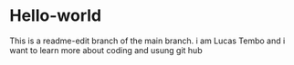 # Hello-world
This is a readme-edit branch of the main branch.
i am Lucas Tembo and i want to learn more about coding and usung git hub

